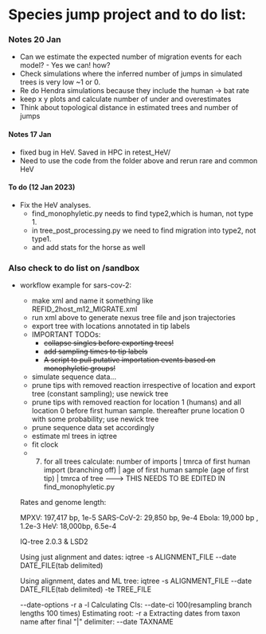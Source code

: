 # Species jump project and to do list:

### Notes 20 Jan
- Can we estimate the expected number of migration events for each model? - Yes we can! how?
- Check simulations where the inferred number of jumps in simulated trees is very low ~1 or 0.
- Re do Hendra simulations because they include the human -> bat rate
- keep x y plots and calculate number of under and overestimates
- Think about topological distance in estimated trees and number of jumps


#### Notes 17 Jan
- fixed bug in HeV. Saved in HPC in retest_HeV/
- Need to use the code from the folder above and rerun rare and common HeV

#### To do (12 Jan 2023)
- Fix the HeV analyses.
  - find_monophyletic.py needs to find type2,which is human, not type 1.
  - in tree_post_processing.py we need to find migration into type2, not type1.
  - and add stats for the horse as well

### Also check to do list on /sandbox
- workflow example for sars-cov-2:
	- make xml and name it something like REFID_2host_m12_MIGRATE.xml
	- run xml above to generate nexus tree file and json trajectories
	- export tree with locations annotated in tip labels
	- IMPORTANT TODOs:
		- ~~collapse singles before exporting trees!~~
		- ~~add sampling times to tip labels~~
		- ~~A script to pull putative importation events based on monophyletic groups!~~ 
	- simulate sequence data...
	- prune tips with removed reaction irrespective of location and export tree (constant sampling); use newick tree
	- prune tips with removed reaction for location 1 (humans) and all location 0 before first human sample. thereafter prune location 0 with some probability; use newick tree
	- prune sequence data set accordingly
	- estimate ml trees in iqtree
	- fit clock 
	- 7. for all trees calculate: number of imports | tmrca of first human import (branching off) | age of first human sample (age of first tip) | tmrca of tree ---> THIS NEEDS TO BE EDITED IN find_monophyletic.py 
    
    
    Rates and genome length:
    
    MPXV: 197,417 bp, 1e-5
    SARS-CoV-2: 29,850 bp, 9e-4 
    Ebola: 19,000 bp , 1.2e-3 
    HeV: 18,000bp, 6.5e-4 
    
    
    IQ-tree 2.0.3 & LSD2
    
    Using just alignment and dates: iqtree -s ALIGNMENT_FILE --date DATE_FILE(tab delimited)  

    Using alignment, dates and ML tree: iqtree -s ALIGNMENT_FILE --date DATE_FILE(tab delimited) -te TREE_FILE 
    
    
    --date-options -r a  -l
    Calculating CIs: --date-ci 100(resampling branch lengths 100 times) 
    Estimating root: -r a
    Extracting dates from taxon name after final "|" delimiter:  --date TAXNAME
    

